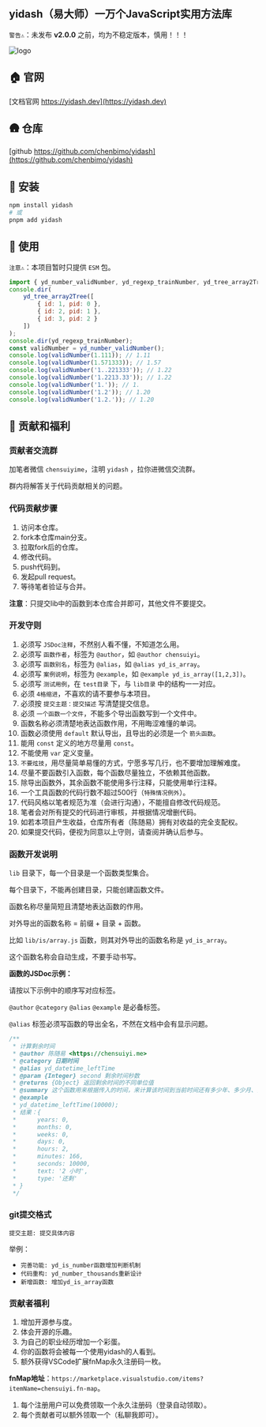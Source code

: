 ## yidash（易大师）一万个JavaScript实用方法库

`警告⚠️`：未发布 **v2.0.0** 之前，均为不稳定版本，慎用！！！

![logo](https://static.yicode.tech/logo/yidash-logo.png)

## 🏠 官网

[文档官网 https://yidash.dev](https://yidash.dev)

## 🛖 仓库

[github https://github.com/chenbimo/yidash](https://github.com/chenbimo/yidash)

## 🧊 安装

```bash
npm install yidash
# 或
pnpm add yidash
```

## 🍼 使用

`注意⚠️`：本项目暂时只提供 `ESM` 包。

```javascript
import { yd_number_validNumber, yd_regexp_trainNumber, yd_tree_array2Tree } from 'yidash';
console.dir(
    yd_tree_array2Tree([
        { id: 1, pid: 0 },
        { id: 2, pid: 1 },
        { id: 3, pid: 2 }
    ])
);
console.dir(yd_regexp_trainNumber);
const validNumber = yd_number_validNumber();
console.log(validNumber(1.111)); // 1.11
console.log(validNumber(1.571333)); // 1.57
console.log(validNumber('1..221333')); // 1.22
console.log(validNumber('1.2213.33')); // 1.22
console.log(validNumber('1.')); // 1.
console.log(validNumber('1.2')); // 1.20
console.log(validNumber('1.2.')); // 1.20
```

## 🎁 贡献和福利

### **贡献者交流群**

加笔者微信 `chensuiyime`，注明 `yidash` ，拉你进微信交流群。

群内将解答关于代码贡献相关的问题。

### **代码贡献步骤**

1. 访问本仓库。
2. fork本仓库main分支。
3. 拉取fork后的仓库。
4. 修改代码。
5. push代码到。
6. 发起pull request。
7. 等待笔者验证与合并。

**注意**：只提交lib中的函数到本仓库合并即可，其他文件不要提交。

### **开发守则**

1. 必须写 `JSDoc注释`，不然别人看不懂，不知道怎么用。
2. 必须写 `函数作者`，标签为 `@author`，如 `@author chensuiyi`。
3. 必须写 `函数别名`，标签为 `@alias`，如 `@alias yd_is_array`。
4. 必须写 `案例说明`，标签为 `@example`，如 `@example yd_is_array([1,2,3])`。
5. 必须写 `测试用例`，在 `test目录` 下，与 `lib目录` 中的结构一一对应。
6. 必须 `4格缩进`，不喜欢的请不要参与本项目。
7. 必须按 `提交主题：提交描述` 写清楚提交信息。
8. 必须 `一个函数一个文件`，不能多个导出函数写到一个文件中。
9. 函数名称必须清楚地表达函数作用，不用晦涩难懂的单词。
10. 函数必须使用 `default` 默认导出，且导出的必须是一个 `箭头函数`。
11. 能用 `const` 定义的地方尽量用 `const`。
12. 不能使用 `var` 定义变量。
13. `不要炫技`，用尽量简单易懂的方式，宁愿多写几行，也不要增加理解难度。
14. 尽量不要函数引入函数，每个函数尽量独立，不依赖其他函数。
15. 除导出函数外，其余函数不能使用多行注释，只能使用单行注释。
16. 一个工具函数的代码行数不超过500行（`特殊情况例外`）。
17. 代码风格以笔者规范为准（会进行沟通），不能擅自修改代码规范。
18. 笔者会对所有提交的代码进行审核，并根据情况增删代码。
19. 如若本项目产生收益，仓库所有者（陈随易）拥有对收益的完全支配权。
20. 如果提交代码，便视为同意以上守则，请查阅并确认后参与。

### **函数开发说明**

`lib` 目录下，每一个目录是一个函数类型集合。

每个目录下，不能再创建目录，只能创建函数文件。

函数名称尽量简短且清楚地表达函数的作用。

对外导出的函数名称 = 前缀 + 目录 + 函数。

比如 `lib/is/array.js` 函数，则其对外导出的函数名称是 `yd_is_array`。

这个函数名称会自动生成，不要手动书写。

**函数的JSDoc示例：**

请按以下示例中的顺序写对应标签。

`@author` `@category` `@alias` `@example` 是必备标签。

`@alias` 标签必须写函数的导出全名，不然在文档中会有显示问题。

```javascript
/**
 * 计算剩余时间
 * @author 陈随易 <https://chensuiyi.me>
 * @category 日期时间
 * @alias yd_datetime_leftTime
 * @param {Integer} second 剩余时间秒数
 * @returns {Object} 返回剩余时间的不同单位值
 * @summary 这个函数用来根据传入的时间，来计算该时间到当前时间还有多少年、多少月、多少天、等等。
 * @example
 * yd_datetime_leftTime(10000);
 * 结果：{
 *      years: 0,
 *      months: 0,
 *      weeks: 0,
 *      days: 0,
 *      hours: 2,
 *      minutes: 166,
 *      seconds: 10000,
 *      text: '2 小时',
 *      type: '还剩'
 * }
 */
```

### **git提交格式**

`提交主题: 提交具体内容`

举例：

-   `完善功能: yd_is_number函数增加判断机制`
-   `代码重构: yd_number_thousands重新设计`
-   `新增函数: 增加yd_is_array函数`

### **贡献者福利**

1. 增加开源参与度。
2. 体会开源的乐趣。
3. 为自己的职业经历增加一个彩蛋。
4. 你的函数将会被每一个使用yidash的人看到。
5. 额外获得VSCode扩展fnMap永久注册码一枚。

**fnMap地址**：`https://marketplace.visualstudio.com/items?itemName=chensuiyi.fn-map`。

1. 每个注册用户可以免费领取一个永久注册码（登录自动领取）。
2. 每个贡献者可以额外领取一个（私聊我即可）。
